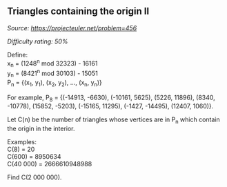 Triangles containing the origin II
----------------------------------

*Source: https://projecteuler.net/problem=456*


*Difficulty rating: 50%*

Define:\
x<sub>n</sub> = (1248<sup>n</sup> mod 32323) - 16161\
y<sub>n</sub> = (8421<sup>n</sup> mod 30103) - 15051\
 P<sub>n</sub> = {(x<sub>1</sub>, y<sub>1</sub>), (x<sub>2</sub>, y<sub>2</sub>), ..., (x<sub>n</sub>, y<sub>n</sub>)}

For example, P<sub>8</sub> = {(-14913, -6630), (-10161, 5625), (5226, 11896),
(8340, -10778), (15852, -5203), (-15165, 11295), (-1427, -14495),
(12407, 1060)}.

Let C(n) be the number of triangles whose vertices are in P<sub>n</sub> which
contain the origin in the interior.

Examples:\
 C(8) = 20\
 C(600) = 8950634\
 C(40 000) = 2666610948988

Find C(2 000 000).
